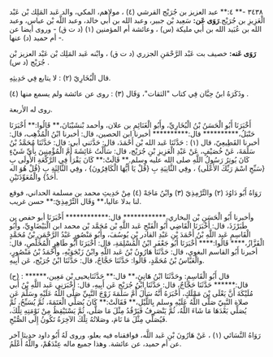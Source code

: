 ٣٤٣٨ -** ٤:** عبد العزيز بن جُرَيْج القرشي (٤) ، مولاهم، المكي، والد عَبد المَلِك بْن عَبْد الْعَزِيزِ بن جُرَيْج.**رَوَى عَن:** سَعِيد بْن جبير، وعبد الله بن أَبي خالد، وعبد اللَّه بْن عباس، وعبد الله بن عُبَيد الله بن أَبي مليكة (س) ، وعائشة أم المؤمنين (١) (د ت ق) - وروى أيضا عن أم حميد (د) عنها -.

**رَوَى عَنه:** خصيف بت عَبْد الرَّحْمَنِ الجزري (د ت ق) ، وابْنه عَبد المَلِك بْن عَبْد العزيز بْن جُرَيْج (د س) .

قال الْبُخَارِيّ (٢) : لا يتابع فِي حَدِيثِهِ.

وذَكَرَهُ ابنُ حِبَّان فِي كتاب "الثقات"، وَقَال (٣) : روى عن عائشة ولم يسمع منها (٤) .

روى له الأربعة.

أَخْبَرَنَا أَبُو الْحَسَنُ بْنُ الْبُخَارِيِّ، وأَبُو الْغَنَائِمِ بن علان، وأحمد بْنشَيْبَانَ،** قَالُوا:** أَخْبَرَنَا حَنْبَلُ،********** قال:********** أخبرنا ابن الحصين، قال: أخبرنا ابْنُ الْمُذْهِب، قال: أخبرنا القَطِيعِيّ، قال (١) : حَدَّثَنَا عَبد الله بْن أَحْمَدَ، قال: حَدَّثني أبي: قال: حَدَّثَنَا مُحَمَّدُ بْنُ سَلَمَةَ، عَنْ خُصَيْفٍ، عَنْ عَبْدِ الْعَزِيزِ بْنِ جُرَيْج، قال: سَأَلْتُ عَائِشَةَ أُمَّ الْمُؤْمِنِينَ بِأَيِّ شَيْءٍ كَانَ يُوتِرُ رَسُولُ اللَّهِ صلى الله عليه وسلم.** قَالَتْ:** كَانَ يَقْرَأُ فِي الرَّكْعَةِ الأُولَى بِ {سَبِّحِ اسْمَ رَبِّكَ الأَعْلَى} ، وفِي الثَّانِيَةِ بِ {قُلْ يَا أَيُّهَا الْكَافِرُونَ} ، وفِي الثَّالِثَةِ بِ {قُلْ هُوَ اله أَحَدٌ} والْمُعَوِّذَتَيْنِ.

رَوَاهُ أَبُو دَاوُدَ (٢) والتِّرْمِذِيّ (٣) وابْنُ مَاجَهْ (٤) مِنْ حَدِيثِ محمد بن مسلمة الحداني، فوقع لنا بدلا عاليا،** وَقَال التِّرْمِذِيّ:** حسن غريب.

وأخبرنا أَبُو الْحَسَنِ بْن البخاري،************ قال:************ أَخْبَرَنَا أبو حفص بن طَبَرْزَذَ، قال: أَخْبَرَنَا الْقَاضِي أَبُو الْفَتْحِ عَبد اللَّهِ بْن مُحَمَّد بْن محمد ابن الْبَيْضَاوِيِّ، وأَبُو الْقَاسِمِ عَبد اللَّهِ بْنُ أَحْمَدَ بْنِ عَبْدِ القادر بْنِ يُوسُفَ، وأَبُو مَنْصُورٍ عَبْدُ الرَّحْمَنِ بْنُ مُحَمَّدٍ الْقَزَّازُ،**** قَالُوا:**** أَخْبَرَنَا أَبُو جَعْفَرِ ابْنُ الْمُسْلِمَةِ، قال: أَخْبَرَنَا أَبُو طَاهِرٍ الْمُخَلَّصِ، قال: أخبرنا أَبُو القاسم البغوي، قال: حَدَّثَنَا هَارُونُ بْنُ عَبد اللَّهِ وابْنُ زَنْجَوَيْهِ، وأَحْمَدُ بْنُ مَنْصُورٍ، والْعَبَّاسُ بْنُ مُحَمَّدٍ، قَالُوا: حَدَّثَنَا حَجَّاجٌ، قال: حَدَّثَنَا ابْنُ جُرَيْج، عَن أَبِيهِ.

(ح) : قال أَبُو الْقَاسِمِ: وحَدَّثَنَا ابْنُ هَانِئٍ،** قال:** حَدَّثَنَايحيى بْن مَعِين،****** قال:****** حَدَّثَنَا حَجَّاجٌ، قال: حَدَّثَنَا ابْنُ جُرَيْج عَن أَبِيهِ، قال: أَخْبَرَنِي عَبد اللَّهِ بْنُ أَبي مُلَيْكَةَ أَنَّ يَعْلَى بْنَ مَمْلَكٍ، أَخْبَرَهُ أَنَّهُ سَأَلَ أُمَّ سَلَمَةَ زَوْجَ النَّبِيِّ صَلَّى اللَّهُ عَلَيْهِ وسَلَّمَ عَن صلاة النَّبِيّ صَلَّى اللَّهُ عَلَيْهِ وسلم بِاللَّيْلِ،** فَقَالَتْ:** كَانَ يُصَلِّي الْعَتَمَةَ، ثُمَّ يُسَبِّحُ، ثُمَّ يُصَلِّي بَعْدَهَا مَا شَاءَ اللَّهُ، ثُمَّ يَنْصَرِفُ فَيَرْقُدُ مِثْلَ مَا صَلَّى، ثُمَّ يَسْتَيْقِظُ مِنْ نَوْمَتِهِ تِلْكَ، فَيُصَلِّي مِثْلَ مَا نَامَ، وصَلاتُهُ تِلْكَ الآخِرَةُ تَكُونُ إِلَى الصُّبْحِ.

رَوَاهُ النَّسَائي (١) ، عَنْ هَارُونَ بْنِ عَبد اللَّه، فوافقناه فيه بعلو، وروى لَهُ أَبُو داود حديثا آخر عن أم حميد، عن عائشة. وهذا جميع ماله عِنْدَهُمْ، واللَّهُ أَعْلَمُ.